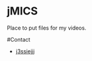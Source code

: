 jMICS
============
Place to put files for my videos.

#Contact
* [j3ssiejjj](j3ssiejjj.blogspot.com)
